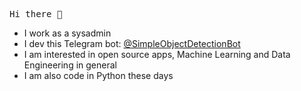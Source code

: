 <pre>
Hi there 👋
</pre>

- I work as a sysadmin
- I dev this Telegram bot: [@SimpleObjectDetectionBot](https://t.me/SimpleObjectDetectionBot)
- I am interested in open source apps, Machine Learning and Data Engineering in general
- I am also code in Python these days

